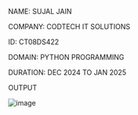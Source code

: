 NAME: SUJAL JAIN

COMPANY: CODTECH IT SOLUTIONS

ID: CT08DS422

DOMAIN: PYTHON PROGRAMMING

DURATION: DEC 2024 TO JAN 2025

OUTPUT

![image](https://github.com/user-attachments/assets/aab096aa-f8ad-45ef-85f4-1ae632894f14)
